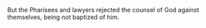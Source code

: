 But the Pharisees and lawyers rejected the counsel of God against themselves, being not baptized of him.
